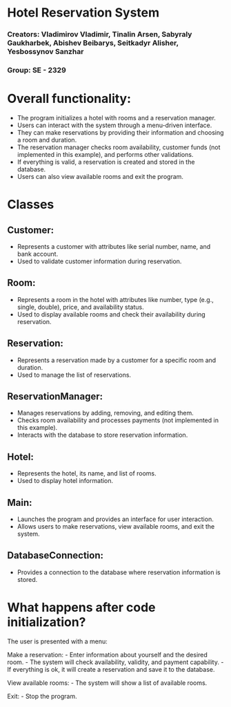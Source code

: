 # Hotel Reservation System

### Creators: Vladimirov Vladimir, Tinalin Arsen, Sabyraly Gaukharbek, Abishev Beibarys, Seitkadyr Alisher, Yesbossynov Sanzhar

### Group: SE - 2329

# Overall functionality:

  - The program initializes a hotel with rooms and a reservation manager.
  - Users can interact with the system through a menu-driven interface.
  - They can make reservations by providing their information and choosing a room and duration.
  - The reservation manager checks room availability, customer funds (not implemented in this example), and performs other validations.
  - If everything is valid, a reservation is created and stored in the database.
  - Users can also view available rooms and exit the program.


# Classes

## Customer:

  - Represents a customer with attributes like serial number, name, and bank account.
  - Used to validate customer information during reservation.

## Room:

  - Represents a room in the hotel with attributes like number, type (e.g., single, double), price, and availability status.
  - Used to display available rooms and check their availability during reservation.

## Reservation:

  - Represents a reservation made by a customer for a specific room and duration.
  - Used to manage the list of reservations.

## ReservationManager:

  - Manages reservations by adding, removing, and editing them.
  - Checks room availability and processes payments (not implemented in this example).
  - Interacts with the database to store reservation information.

## Hotel:

  - Represents the hotel, its name, and list of rooms.
  - Used to display hotel information.

## Main:

  - Launches the program and provides an interface for user interaction.
  - Allows users to make reservations, view available rooms, and exit the system.

## DatabaseConnection:

  - Provides a connection to the database where reservation information is stored.


# What happens after code initialization?

  The user is presented with a menu:
  
  Make a reservation:
    - Enter information about yourself and the desired room.
    - The system will check availability, validity, and payment capability.
    - If everything is ok, it will create a reservation and save it to the database.
    
  View available rooms:
    - The system will show a list of available rooms.
    
  Exit:
    - Stop the program.
  
